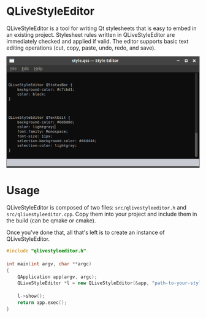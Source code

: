 QLiveStyleEditor
================

QLiveStyleEditor is a tool for writing Qt stylesheets that is easy to embed in
an existing project. Stylesheet rules written in QLiveStyleEditor are
immediately checked and applied if valid. The editor supports basic text editing
operations (cut, copy, paste, undo, redo, and save).

![Demo image](/resources/demo.gif)

# Usage

QLiveStyleEditor is composed of two files: `src/qlivestyleeditor.h` and
`src/qlivestyleeditor.cpp`. Copy them into your project and include them in the
build (can be qmake or cmake).

Once you've done that, all that's left is to create an instance of
QLiveStyleEditor.

```C++
#include "qlivestyleeditor.h"

int main(int argv, char **argc)
{
    QApplication app(argv, argc);
    QLiveStyleEditor *l = new QLiveStyleEditor(&app, "path-to-your-style.qss");

    l->show();
    return app.exec();
}
```
